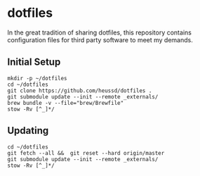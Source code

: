 # dotfiles
In the great tradition of sharing dotfiles, this repository contains configuration files for third party software to meet my demands. 


## Initial Setup

	mkdir -p ~/dotfiles
	cd ~/dotfiles
	git clone https://github.com/heussd/dotfiles .
	git submodule update --init --remote _externals/
	brew bundle -v --file="brew/Brewfile"
	stow -Rv [^_]*/

## Updating
	cd ~/dotfiles
	git fetch --all && 	git reset --hard origin/master
	git submodule update --init --remote _externals/
	stow -Rv [^_]*/